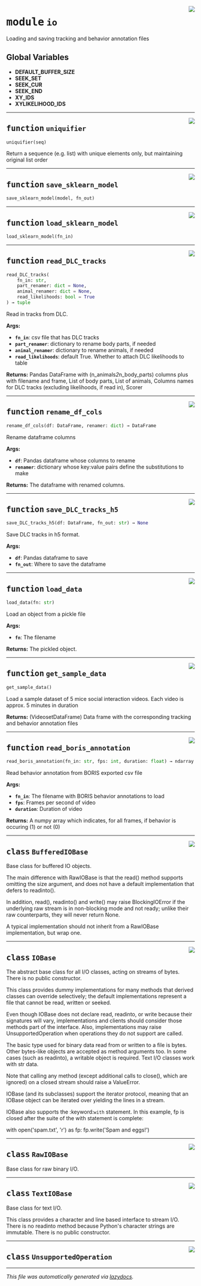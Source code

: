 <!-- markdownlint-disable -->

<a href="https://github.com/benlansdell/behaveml/blob/master/behaveml/io.py#L0"><img align="right" style="float:right;" src="https://img.shields.io/badge/-source-cccccc?style=flat-square"></a>

# <kbd>module</kbd> `io`
Loading and saving tracking and behavior annotation files  

**Global Variables**
---------------
- **DEFAULT_BUFFER_SIZE**
- **SEEK_SET**
- **SEEK_CUR**
- **SEEK_END**
- **XY_IDS**
- **XYLIKELIHOOD_IDS**

---

<a href="https://github.com/benlansdell/behaveml/blob/master/behaveml/io.py#L13"><img align="right" style="float:right;" src="https://img.shields.io/badge/-source-cccccc?style=flat-square"></a>

## <kbd>function</kbd> `uniquifier`

```python
uniquifier(seq)
```

Return a sequence (e.g. list) with unique elements only, but maintaining original list order 


---

<a href="https://github.com/benlansdell/behaveml/blob/master/behaveml/io.py#L26"><img align="right" style="float:right;" src="https://img.shields.io/badge/-source-cccccc?style=flat-square"></a>

## <kbd>function</kbd> `save_sklearn_model`

```python
save_sklearn_model(model, fn_out)
```






---

<a href="https://github.com/benlansdell/behaveml/blob/master/behaveml/io.py#L29"><img align="right" style="float:right;" src="https://img.shields.io/badge/-source-cccccc?style=flat-square"></a>

## <kbd>function</kbd> `load_sklearn_model`

```python
load_sklearn_model(fn_in)
```






---

<a href="https://github.com/benlansdell/behaveml/blob/master/behaveml/io.py#L33"><img align="right" style="float:right;" src="https://img.shields.io/badge/-source-cccccc?style=flat-square"></a>

## <kbd>function</kbd> `read_DLC_tracks`

```python
read_DLC_tracks(
    fn_in: str,
    part_renamer: dict = None,
    animal_renamer: dict = None,
    read_likelihoods: bool = True
) → tuple
```

Read in tracks from DLC. 



**Args:**
 
 - <b>`fn_in`</b>:  csv file that has DLC tracks 
 - <b>`part_renamer`</b>:  dictionary to rename body parts, if needed  
 - <b>`animal_renamer`</b>:  dictionary to rename animals, if needed 
 - <b>`read_likelihoods`</b>:  default True. Whether to attach DLC likelihoods to table 



**Returns:**
 Pandas DataFrame with (n_animals*2*n_body_parts) columns plus with filename and frame,   List of body parts,  List of animals,  Columns names for DLC tracks (excluding likelihoods, if read in),  Scorer 


---

<a href="https://github.com/benlansdell/behaveml/blob/master/behaveml/io.py#L106"><img align="right" style="float:right;" src="https://img.shields.io/badge/-source-cccccc?style=flat-square"></a>

## <kbd>function</kbd> `rename_df_cols`

```python
rename_df_cols(df: DataFrame, renamer: dict) → DataFrame
```

Rename dataframe columns  



**Args:**
 
 - <b>`df`</b>:  Pandas dataframe whose columns to rename 
 - <b>`renamer`</b>:  dictionary whose key:value pairs define the substitutions to make 



**Returns:**
 The dataframe with renamed columns. 


---

<a href="https://github.com/benlansdell/behaveml/blob/master/behaveml/io.py#L118"><img align="right" style="float:right;" src="https://img.shields.io/badge/-source-cccccc?style=flat-square"></a>

## <kbd>function</kbd> `save_DLC_tracks_h5`

```python
save_DLC_tracks_h5(df: DataFrame, fn_out: str) → None
```

Save DLC tracks in h5 format. 



**Args:**
 
 - <b>`df`</b>:  Pandas dataframe to save 
 - <b>`fn_out`</b>:  Where to save the dataframe 


---

<a href="https://github.com/benlansdell/behaveml/blob/master/behaveml/io.py#L127"><img align="right" style="float:right;" src="https://img.shields.io/badge/-source-cccccc?style=flat-square"></a>

## <kbd>function</kbd> `load_data`

```python
load_data(fn: str)
```

Load an object from a pickle file 



**Args:**
 
 - <b>`fn`</b>:  The filename 



**Returns:**
 The pickled object. 


---

<a href="https://github.com/benlansdell/behaveml/blob/master/behaveml/io.py#L163"><img align="right" style="float:right;" src="https://img.shields.io/badge/-source-cccccc?style=flat-square"></a>

## <kbd>function</kbd> `get_sample_data`

```python
get_sample_data()
```

Load a sample dataset of 5 mice social interaction videos. Each video is approx. 5 minutes in duration 



**Returns:**
  (VideosetDataFrame) Data frame with the corresponding tracking and behavior annotation files 


---

<a href="https://github.com/benlansdell/behaveml/blob/master/behaveml/io.py#L176"><img align="right" style="float:right;" src="https://img.shields.io/badge/-source-cccccc?style=flat-square"></a>

## <kbd>function</kbd> `read_boris_annotation`

```python
read_boris_annotation(fn_in: str, fps: int, duration: float) → ndarray
```

Read behavior annotation from BORIS exported csv file 



**Args:**
 
 - <b>`fn_in`</b>:  The filename with BORIS behavior annotations to load 
 - <b>`fps`</b>:  Frames per second of video 
 - <b>`duration`</b>:  Duration of video 



**Returns:**
 A numpy array which indicates, for all frames, if behavior is occuring (1) or not (0) 


---

<a href="https://github.com/benlansdell/behaveml/blob/master/behaveml/io.py"><img align="right" style="float:right;" src="https://img.shields.io/badge/-source-cccccc?style=flat-square"></a>

## <kbd>class</kbd> `BufferedIOBase`
Base class for buffered IO objects. 

The main difference with RawIOBase is that the read() method supports omitting the size argument, and does not have a default implementation that defers to readinto(). 

In addition, read(), readinto() and write() may raise BlockingIOError if the underlying raw stream is in non-blocking mode and not ready; unlike their raw counterparts, they will never return None. 

A typical implementation should not inherit from a RawIOBase implementation, but wrap one. 





---

<a href="https://github.com/benlansdell/behaveml/blob/master/behaveml/io.py"><img align="right" style="float:right;" src="https://img.shields.io/badge/-source-cccccc?style=flat-square"></a>

## <kbd>class</kbd> `IOBase`
The abstract base class for all I/O classes, acting on streams of bytes. There is no public constructor. 

This class provides dummy implementations for many methods that derived classes can override selectively; the default implementations represent a file that cannot be read, written or seeked. 

Even though IOBase does not declare read, readinto, or write because their signatures will vary, implementations and clients should consider those methods part of the interface. Also, implementations may raise UnsupportedOperation when operations they do not support are called. 

The basic type used for binary data read from or written to a file is bytes. Other bytes-like objects are accepted as method arguments too. In some cases (such as readinto), a writable object is required. Text I/O classes work with str data. 

Note that calling any method (except additional calls to close(), which are ignored) on a closed stream should raise a ValueError. 

IOBase (and its subclasses) support the iterator protocol, meaning that an IOBase object can be iterated over yielding the lines in a stream. 

IOBase also supports the :keyword:`with` statement. In this example, fp is closed after the suite of the with statement is complete: 

with open('spam.txt', 'r') as fp:  fp.write('Spam and eggs!') 





---

<a href="https://github.com/benlansdell/behaveml/blob/master/behaveml/io.py"><img align="right" style="float:right;" src="https://img.shields.io/badge/-source-cccccc?style=flat-square"></a>

## <kbd>class</kbd> `RawIOBase`
Base class for raw binary I/O. 





---

<a href="https://github.com/benlansdell/behaveml/blob/master/behaveml/io.py"><img align="right" style="float:right;" src="https://img.shields.io/badge/-source-cccccc?style=flat-square"></a>

## <kbd>class</kbd> `TextIOBase`
Base class for text I/O. 

This class provides a character and line based interface to stream I/O. There is no readinto method because Python's character strings are immutable. There is no public constructor. 





---

<a href="https://github.com/benlansdell/behaveml/blob/master/behaveml/io.py"><img align="right" style="float:right;" src="https://img.shields.io/badge/-source-cccccc?style=flat-square"></a>

## <kbd>class</kbd> `UnsupportedOperation`










---

_This file was automatically generated via [lazydocs](https://github.com/ml-tooling/lazydocs)._
